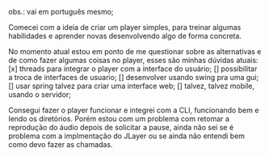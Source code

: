 obs.: vai em português mesmo;

Comecei com  a ideia de criar um player simples, para treinar algumas habilidades e aprender novas desenvolvendo algo de forma concreta.

No momento atual estou em ponto de me questionar sobre as alternativas e de como fazer algumas coisas no player, esses são minhas dúvidas atuais:
[x] threads para integrar o player com a interface do usuário;
[] possibilitar a troca de interfaces de usuario;
[] desenvolver usando swing pra uma gui;
[] usar spring talvez para criar uma interface web;
  []  talvez, talvez mobile, usando o servidor;
  
Consegui fazer o player funcionar e integrei com a CLI, funcionando bem e lendo os diretórios. Porém estou com um problema com retomar a reprodução do áudio depois de solicitar a pause, ainda não sei se é problema com a implmentação do JLayer ou se ainda não entendi bem como devo fazer as chamadas.
